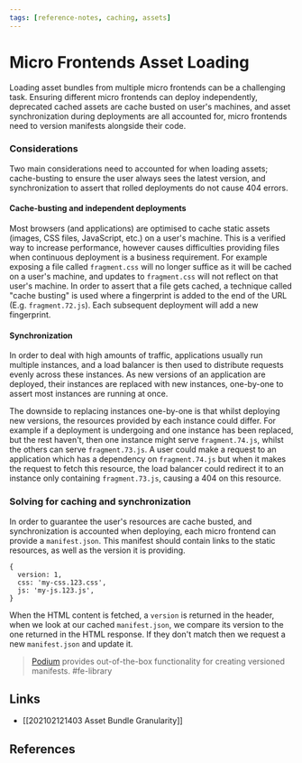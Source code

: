 ```yaml
---
tags: [reference-notes, caching, assets]
---
```


# Micro Frontends Asset Loading

Loading asset bundles from multiple micro frontends can be a challenging task. Ensuring different micro frontends can deploy independently, deprecated cached assets are cache busted on user's machines, and asset synchronization during deployments are all accounted for, micro frontends need to version manifests alongside their code.

### Considerations
Two main considerations need to accounted for when loading assets; cache-busting to ensure the user always sees the latest version, and synchronization to assert that rolled deployments do not cause 404 errors.

#### Cache-busting and independent deployments
Most browsers (and applications) are optimised to cache static assets (images, CSS files, JavaScript, etc.) on a user's machine. This is a verified way to increase performance, however causes difficulties providing files when continuous deployment is a business requirement. For example exposing a file called `fragment.css` will no longer suffice as it will be cached on a user's machine, and updates to `fragment.css` will not reflect on that user's machine. In order to assert that a file gets cached, a technique called "cache busting" is used where a fingerprint is added to the end of the URL (E.g. `fragment.72.js`). Each subsequent deployment will add a new fingerprint.

#### Synchronization
In order to deal with high amounts of traffic, applications usually run multiple instances, and a load balancer is then used to distribute requests evenly across these instances. As new versions of an application are deployed, their instances are replaced with new instances, one-by-one to assert most instances are running at once.

The downside to replacing instances one-by-one is that whilst deploying new versions, the resources provided by each instance could differ. For example if a deployment is undergoing and one instance has been replaced, but the rest haven't, then one instance might serve `fragment.74.js`, whilst the others can serve `fragment.73.js`. A user could make a request to an application which has a dependency on `fragment.74.js` but when it makes the request to fetch this resource, the load balancer could redirect it to an instance only containing `fragment.73.js`, causing a 404 on this resource.

### Solving for caching and synchronization
In order to guarantee the user's resources are cache busted, and synchronization is accounted when deploying, each micro frontend can provide a `manifest.json`. This manifest should contain links to the static resources, as well as the version it is providing.
```
{
  version: 1,
  css: 'my-css.123.css',
  js: 'my-js.123.js',
}
```

When the HTML content is fetched, a `version` is returned in the header, when we look at our cached `manifest.json`, we compare its version to the one returned in the HTML response. If they don't match then we request a new `manifest.json` and update it. 

> [Podium](https://podium-lib.io/) provides out-of-the-box functionality for creating versioned manifests. #fe-library


## Links

- [[202102121403 Asset Bundle Granularity]]

## References
